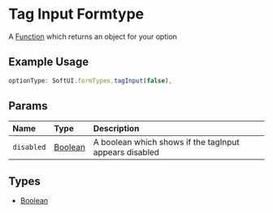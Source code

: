 # Tag Input Formtype

A [Function](https://developer.mozilla.org/en-US/docs/Web/JavaScript/Reference/Global_Objects/Function) which returns an object for your option

## Example Usage

```js
optionType: SoftUI.formTypes.tagInput(false),
```

## Params

| Name       | Type                                                                                                | Description                                            |
| :--------- | :-------------------------------------------------------------------------------------------------- | :----------------------------------------------------- |
| `disabled` | [Boolean](https://developer.mozilla.org/en-US/docs/Web/JavaScript/Reference/Global_Objects/Boolean) | A boolean which shows if the tagInput appears disabled |

## Types

-   [Boolean](https://developer.mozilla.org/en-US/docs/Web/JavaScript/Reference/Global_Objects/Boolean)
